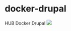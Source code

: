 # docker-drupal
HUB Docker Drupal
[![](https://images.microbadger.com/badges/image/saidatom/sample.svg)](https://microbadger.com/images/saidatom/sample "Get your own image badge on microbadger.com")
